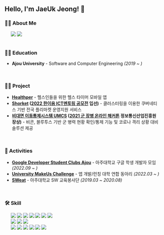 ## Hello, I'm JaeUk Jeong! 👋

### 🙋‍♂️ About Me
<div>
  &nbsp;&nbsp;&nbsp;&nbsp;
  <a href="https://velog.io/@wo_ogie" target="_blank"><img src="https://img.shields.io/badge/Velog-20c997?style=flat-square&logo=V&logoColor=white"/></a>
  <a href="mailto:siwall0105@gmail.com" target="_blank"><img src="https://img.shields.io/badge/Gmail-d14836?style=flat-square&logo=Gmail&logoColor=white"/></a>
</div>

<br>

### 👨‍🎓 Education
- **Ajou University** - Software and Computer Engineering *(2019 ~ )*

<br>

### 👩‍💻 Project
- **[Healthper](https://github.com/HealthperDevelopers/Server_Healthper)** - 헬스인들을 위한 헬스 타이머 모바일 앱
- **[Shorket](https://github.com/Wo-ogie/Shorket) ([2022 한이음 ICT멘토링 공모전](https://www.hanium.or.kr/portal/subscription/contestInfo.do?trackSeq=8) 입선)** - 클러스터링을 이용한 쿠버네티스 기반 전국 플리마켓 운영지원 서비스
- **[비대면 이동통제시스템 UMCS](https://github.com/osamhack2021/app_web_IoT_UMCS_Team60) ([2021 군 장병 온라인 해커톤](https://osam.kr/home) 정보통신산업진흥원장상)** - 비콘, 블루투스 기반 군 병력 현황 확인/통제 기능 및 코로나 격리 상황 대비 솔루션 제공

<br>

### 👬 Activities
- **[Google Developer Student Clubs Ajou](https://github.com/gdsc-ajou)** - 아주대학교 구글 학생 개발자 모임 *(2022.09 ~ )*
- **[University MakeUs Challenge](https://www.makeus.in/umc)** - 앱 개발/런칭 대학 연합 동아리 *(2022.03 ~ )*
- **[SWeat](https://www.instagram.com/ajou.sweat/)** - 아주대학교 SW 교육봉사단 *(2019.03 ~ 2020.08)*

<br>

### 🛠 Skill
<div>
  &nbsp;&nbsp;&nbsp;&nbsp;
  <img src="https://img.shields.io/badge/Spring-6DB33F?style=flat-square&logo=Spring&logoColor=white"/>
  <img src="https://img.shields.io/badge/JPA-8A8A8A?style=flat-square"/>
  <img src="https://img.shields.io/badge/MySQL-4479A1?style=flat-square&logo=MySQL&logoColor=white"/>
  <img src="https://img.shields.io/badge/Docker-2496ED?style=flat-square&logo=Docker&logoColor=white"/>
  <img src="https://img.shields.io/badge/AWS EC2-FF9900?style=flat-square&logo=Amazon EC2&logoColor=white"/>
  <img src="https://img.shields.io/badge/AWS RDS-527FFF?style=flat-square&logo=Amazon RDS&logoColor=white"/>
  <img src="https://img.shields.io/badge/AWS S3-569A31?style=flat-square&logo=Amazon S3&logoColor=white"/>
</div>

<div>
  &nbsp;&nbsp;&nbsp;&nbsp;
  <img src="https://img.shields.io/badge/Vue.js-4FC08D?style=flat-square&logo=Vue.js&logoColor=white"/>
  <img src="https://img.shields.io/badge/Vuetify-1867C0?style=flat-square&logo=Vuetify&logoColor=white"/>
  <img src="https://img.shields.io/badge/Bootstrap-7952B3?style=flat-square&logo=Bootstrap&logoColor=white"/>
</div>

<div>
  &nbsp;&nbsp;&nbsp;&nbsp;
  <img src="https://img.shields.io/badge/Git-F05032?style=flat-square&logo=Git&logoColor=white"/>
  <img src="https://img.shields.io/badge/GitHub-181717?style=flat-square&logo=GitHub&logoColor=white"/>
  <img src="https://img.shields.io/badge/Notion-000000?style=flat-square&logo=Notion&logoColor=white"/>
  <img src="https://img.shields.io/badge/Confluence-172B4D?style=flat-square&logo=Confluence&logoColor=white"/>
  <img src="https://img.shields.io/badge/Jira-0052CC?style=flat-square&logo=Jira&logoColor=white"/>
  <img src="https://img.shields.io/badge/Slack-4A154B?style=flat-square&logo=Slack&logoColor=white"/>
</div>
